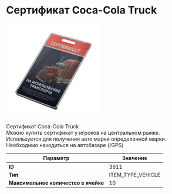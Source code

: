 # Сертификат Coca-Cola Truck

![Item Image](../img/3611.webp?raw=true)

Сертификат Coca-Cola Truck<br>Можно купить сертификат у игроков на центральном рынке.<br>Используется для получения авто марки определенной марки.<br>Необходимо находиться на автобазаре (/GPS)


| Параметр | Значение |
|----------|----------|
| **ID** | 3611 |
| **Тип** | ITEM_TYPE_VEHICLE |
| **Максимальное количество в ячейке** | 10 |

